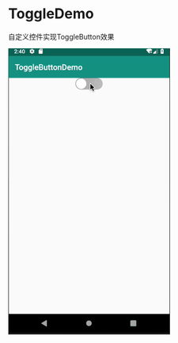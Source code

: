 # ToggleDemo
自定义控件实现ToggleButton效果

![](https://github.com/BeauteousJade/ToggleDemo/blob/master/image/QQ20190410-144025-HD.gif)
